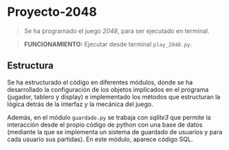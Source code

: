 # Proyecto-2048

> Se ha programado el juego *2048*, para ser ejecutado en terminal. 

> **FUNCIONAMIENTO:** Ejecutar desde terminal ```play_2048.py```.

## Estructura

Se ha estructurado el código en diferentes módulos, donde se ha desarrollado la configuración de los objetos implicados en el programa (jugador, tablero y display) e
implementado los métodos que estructuran la lógica detrás de la interfaz y la mecánica del juego.

Además, en el módulo ```guardado.py``` se trabaja con *sqlite3* que permite la interacción desde el propio código de python con una base de datos (mediante la que
se implementa un sistema de guardado de usuarios y para cada usuario sus partidas). En este módulo, aparece código SQL.

